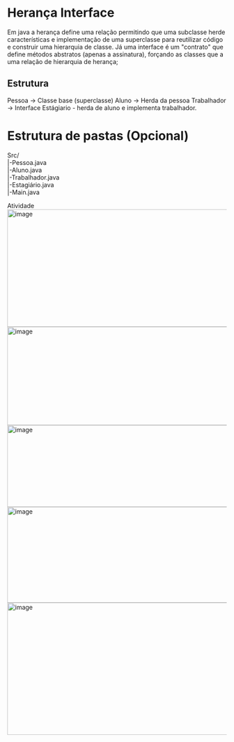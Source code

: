 # Herança Interface

Em java a herança define uma relação permitindo que uma subclasse herde características e implementação de uma superclasse para reutilizar código e construir uma hierarquia de classe. Já uma interface é um "contrato" que define métodos abstratos (apenas a assinatura), forçando as classes que a uma relação de hierarquia de herança;

## Estrutura

Pessoa -> Classe base (superclasse)
Aluno -> Herda da pessoa
Trabalhador -> Interface
Estágiario - herda de aluno e implementa trabalhador.

# Estrutura de pastas (Opcional)

Src/<br>
|-Pessoa.java<br>
|-Aluno.java<br>
|-Trabalhador.java<br>
|-Estagiário.java<br>
|-Main.java<br>

Atividade<br>
<img width="668" height="270" alt="image" src="https://github.com/user-attachments/assets/1d7fd154-6628-43ed-8427-fa4ba699dfdd" />
<img width="680" height="226" alt="image" src="https://github.com/user-attachments/assets/888f1c21-9a74-4523-93e6-e2dd1127c38c" />
<img width="600" height="188" alt="image" src="https://github.com/user-attachments/assets/29a96d3c-3087-40d6-8d33-e95ec0e1da56" />
<img width="630" height="220" alt="image" src="https://github.com/user-attachments/assets/b667a293-a627-44dc-b341-0099bf621a24" />
<img width="662" height="304" alt="image" src="https://github.com/user-attachments/assets/ac19c4a6-f056-446a-b253-84d29517d8d8" />


